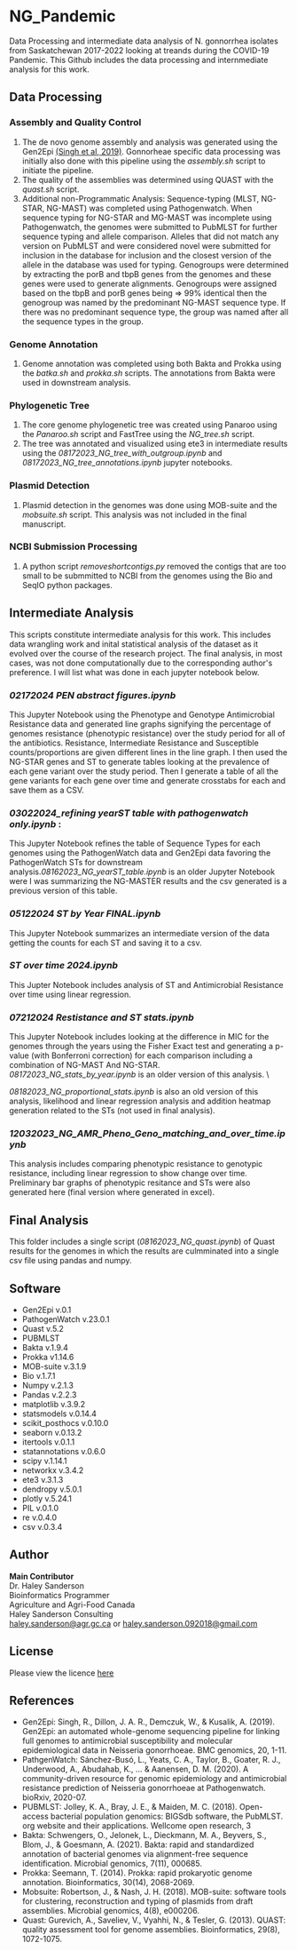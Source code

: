 # NG_Pandemic
Data Processing and intermediate data analysis of N. gonnorrhea isolates from Saskatchewan 2017-2022 looking at treands during the COVID-19 Pandemic. This Github includes the data processing and internmediate analysis for this work.

## Data Processing
### Assembly and Quality Control
1. The de novo genome assembly and analysis was generated using the Gen2Epi [(Singh et al, 2019)](https://github.com/ReemaSingh/Gen2Epi). Gonnorheae specific data processing was initially also done with this pipeline using the *assembly.sh* script to initiate the pipeline.
2. The quality of the assemblies was determined using QUAST with the *quast.sh* script.
3. Additional non-Programmatic Analysis: Sequence-typing (MLST, NG-STAR, NG-MAST) was completed using Pathogenwatch. When sequence typing for NG-STAR and MG-MAST was incomplete using Pathogenwatch, the genomes were submitted to PubMLST for further sequence typing and allele comparison. Alleles that did not match any version on PubMLST and were considered novel were submitted for inclusion in the database for inclusion and the closest version of the allele in the database was used for typing. Genogroups were determined by extracting the porB and tbpB genes from the genomes and these genes were used to generate alignments. Genogroups were assigned based on the tbpB and porB genes being => 99% identical then the genogroup was named by the predominant NG-MAST sequence type. If there was no predominant sequence type, the group was named after all the sequence types in the group.
### Genome Annotation
1. Genome annotation was completed using both Bakta and Prokka using the *batka.sh* and *prokka.sh* scripts. The annotations from Bakta were used in downstream analysis.
### Phylogenetic Tree
1. The core genome phylogenetic tree was created using Panaroo using the *Panaroo.sh* script and FastTree using the *NG_tree.sh* script.
2. The tree was annotated and visualized using ete3 in intermediate results using the *08172023_NG_tree_with_outgroup.ipynb* and *08172023_NG_tree_annotations.ipynb* jupyter notebooks.
### Plasmid Detection
1. Plasmid detection in the genomes was done using MOB-suite and the *mobsuite.sh* script. This analysis was not included in the final manuscript.
### NCBI Submission Processing
1. A python script *removeshortcontigs.py* removed the contigs that are too small to be submmitted to NCBI from the genomes using the Bio and SeqIO python packages.
## Intermediate Analysis
This scripts constitute intermediate analysis for this work. This includes data wrangling work and inital statistical analysis of the dataset as it evolved over the course of the research project. The final analysis, in most cases, was not done computationally due to the corresponding author's preference. I will list what was done in each jupyter notebook below.

### *02172024 PEN abstract figures.ipynb* 
This Jupyter Notebook using the Phenotype and Genotype Antimicrobial Resistance data and generated line graphs signifying the percentage of genomes resistance (phenotypic resistance) over the study period for all of the antibiotics. Resistance, Intermediate Resistance and Susceptible counts/proportions are given different lines in the line graph. I then used the NG-STAR genes and ST to generate tables looking at the prevalence of each gene variant over the study period. Then I generate a table of all the gene variants for each gene over time and generate crosstabs for each and save them as a CSV.

### *03022024_refining yearST table with pathogenwatch only.ipynb* :
This Jupyter Notebook refines the table of Sequence Types for each genomes using the PathogenWatch data and Gen2Epi data favoring the PathogenWatch STs for downstream analysis.*08162023_NG_yearST_table.ipynb* is an older Jupyter Notebook were I was summarizing the NG-MASTER results and the csv generated is a previous version of this table.

### *05122024 ST by Year FINAL.ipynb*
This Jupyter Notebook summarizes an intermediate version of the data getting the counts for each ST and saving it to a csv.

### *ST over time 2024.ipynb*
This Jupter Notebook includes analysis of ST and Antimicrobial Resistance over time using linear regression.

### *07212024 Restistance and ST stats.ipynb*
This Jupyter Notebook includes looking at the difference in MIC for the genomes through the years using the Fisher Exact test and generating a p-value (with Bonferroni correction) for each comparison including a combination of NG-MAST And NG-STAR. *08172023_NG_stats_by_year.ipynb* is an older version of this analysis. \

*08182023_NG_proportional_stats.ipynb* is also an old version of this analysis, likelihood and linear regression analysis and addition heatmap generation related to the STs (not used in final analysis).

### *12032023_NG_AMR_Pheno_Geno_matching_and_over_time.ipynb*
This analysis includes comparing phenotypic resistance to genotypic resistance, including linear regression to show change over time. Preliminary bar graphs of phenotypic resitance and STs were also generated here (final version where generated in excel).

## Final Analysis
This folder includes a single script (*08162023_NG_quast.ipynb*) of Quast results for the genomes in which the results are culmminated into a single csv file using pandas and numpy.

## Software
- Gen2Epi v.0.1
- PathogenWatch v.23.0.1
- Quast v.5.2
- PUBMLST 
- Bakta v.1.9.4
- Prokka v1.14.6
- MOB-suite v.3.1.9
- Bio v.1.7.1
- Numpy v.2.1.3
- Pandas v.2.2.3
- matplotlib v.3.9.2
- statsmodels v.0.14.4
- scikit_posthocs v.0.10.0
- seaborn v.0.13.2
- itertools v.0.1.1
- statannotations v.0.6.0
- scipy v.1.14.1
- networkx v.3.4.2
- ete3 v.3.1.3
- dendropy v.5.0.1
- plotly v.5.24.1
- PIL v.0.1.0
- re v.0.4.0
- csv v.0.3.4

## Author
**Main Contributor** \
Dr. Haley Sanderson \
Bioinformatics Programmer \
Agriculture and Agri-Food Canada \
Haley Sanderson Consulting \
haley.sanderson@agr.gc.ca or haley.sanderson.092018@gmail.com
## License
Please view the licence [here](LICENSE)
## References
- Gen2Epi: Singh, R., Dillon, J. A. R., Demczuk, W., & Kusalik, A. (2019). Gen2Epi: an automated whole-genome sequencing pipeline for linking full genomes to antimicrobial susceptibility and molecular epidemiological data in Neisseria gonorrhoeae. BMC genomics, 20, 1-11.
- PathgenWatch: Sánchez-Busó, L., Yeats, C. A., Taylor, B., Goater, R. J., Underwood, A., Abudahab, K., ... & Aanensen, D. M. (2020). A community-driven resource for genomic epidemiology and antimicrobial resistance prediction of Neisseria gonorrhoeae at Pathogenwatch. bioRxiv, 2020-07.
- PUBMLST: Jolley, K. A., Bray, J. E., & Maiden, M. C. (2018). Open-access bacterial population genomics: BIGSdb software, the PubMLST. org website and their applications. Wellcome open research, 3
- Bakta: Schwengers, O., Jelonek, L., Dieckmann, M. A., Beyvers, S., Blom, J., & Goesmann, A. (2021). Bakta: rapid and standardized annotation of bacterial genomes via alignment-free sequence identification. Microbial genomics, 7(11), 000685.
- Prokka: Seemann, T. (2014). Prokka: rapid prokaryotic genome annotation. Bioinformatics, 30(14), 2068-2069.
- Mobsuite: Robertson, J., & Nash, J. H. (2018). MOB-suite: software tools for clustering, reconstruction and typing of plasmids from draft assemblies. Microbial genomics, 4(8), e000206.
- Quast: Gurevich, A., Saveliev, V., Vyahhi, N., & Tesler, G. (2013). QUAST: quality assessment tool for genome assemblies. Bioinformatics, 29(8), 1072-1075.
